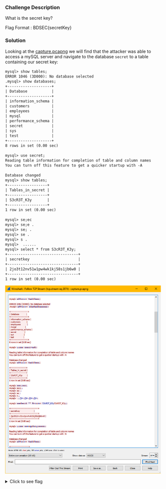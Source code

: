 ### Challenge Description 

What is the secret key?

Flag Format : BDSEC{secretKey}

### Solution

Looking at the [capture.pcapng](attachments/capture.pcapng) we will find that the attacker was able to access a mySQL server and navigate to the database `secret` to a table containing our secret key:

``` mysql
mysql> show tables;
ERROR 1046 (3D000): No database selected
.mysql> show databases;
+--------------------+
| Database           |
+--------------------+
| information_schema |
| customers          |
| employees          |
| mysql              |
| performance_schema |
| secret             |
| sys                |
| test               |
+--------------------+
8 rows in set (0.00 sec)

mysql> use secret;
Reading table information for completion of table and column names
You can turn off this feature to get a quicker startup with -A

Database changed
mysql> show tables;
+------------------+
| Tables_in_secret |
+------------------+
| S3cR3T_K3y       |
+------------------+
1 row in set (0.00 sec)

mysql> se;ec
mysql> se;e .
mysql> se; .
mysql> se .
mysql> s .
mysql>  ......
mysql> select * from S3cR3T_K3y;
+--------------------------------+
| secretkey                      |
+--------------------------------+
| 2jo3t12nv51w1pw4wk1kj58s1jb6w0 |
+--------------------------------+
1 row in set (0.00 sec)
```

![](img/wireshark-secret-key.png)

<details>
  <summary>Click to see flag</summary> 
  
    BDSEC{2jo3t12nv51w1pw4wk1kj58s1jb6w0}

</details>